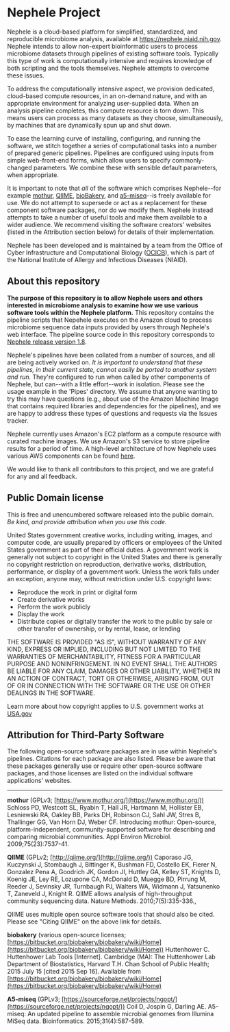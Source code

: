 # Nephele Project
Nephele is a cloud-based platform for simplified, standardized, and reproducible microbiome analysis, available at https://nephele.niaid.nih.gov. Nephele intends to allow non-expert bioinformatic users to process microbiome datasets through pipelines of existing software tools. Typically this type of work is computationally intensive and requires knowledge of both scripting and the tools themselves. Nephele attempts to overcome these issues.

To address the computationally intensive aspect, we provision dedicated, cloud-based compute resources, in an on-demand nature, and with an appropriate environment for analyzing user-supplied data. When an analysis pipeline completes, this compute resource is torn down. This means users can process as many datasets as they choose, simultaneously, by machines that are dynamically spun up and shut down.

To ease the learning curve of installing, configuring, and running the software, we stitch together a series of computational tasks into a number of prepared generic pipelines. Pipelines are configured using inputs from simple web-front-end forms, which allow users to specify commonly-changed parameters. We combine these with sensible default parameters, when appropriate.

It is important to note that *all* of the software which comprises Nephele--for example [mothur](http://www.mothur.org/), [QIIME](http://qiime.org/), [bioBakery](https://bitbucket.org/biobakery/biobakery/wiki/Home), and [a5-miseq](https://sourceforge.net/projects/ngopt/)--is freely available for use. We do not attempt to supersede or act as a replacement for these component software packages, nor do we modify them. Nephele instead attempts to take a number of useful tools and make them available to a wider audience. We recommend visiting the software creators' websites (listed in the Attribution section below) for details of their implementation.

Nephele has been developed and is maintained by a team from the Office of Cyber Infrastructure and Computational Biology ([OCICB](https://www.niaid.nih.gov/about/cyber-infrastructure-computational-biology-contacts)), which is part of the National Institute of Allergy and Infectious Diseases (NIAID).

## About this repository
**The purpose of this repository is to allow Nephele users and others interested in microbiome analysis to examine how we use various software tools within the Nephele platform.** This repository contains the pipeline scripts that Nepehele executes on the Amazon cloud to process microbiome sequence data inputs provided by users through Nephele's web interface. The pipeline source code in this repository corresponds to [Nephele release version 1.8](https://nephele.niaid.nih.gov/#ReleaseNotes).

Nephele's pipelines have been collated from a number of sources, and all are being actively worked on. _It is important to understand that these pipelines, in their current state, cannot easily be ported to another system and run._ They're configured to run when called by other components of Nephele, but can--with a little effort--work in isolation. Please see the usage example in the 'Pipes' directory. We assume that anyone wanting to try this may have questions (e.g., about use of the Amazon Machine Image that contains required libraries and dependencies for the pipelines), and we are happy to address these types of questions and requests via the Issues tracker.

Nephele currently uses Amazon's EC2 platform as a compute resource with curated machine images. We use Amazon's S3 service to store pipeline results for a period of time. A high-level architecture of how Nephele uses various AWS components can be found [here](https://nephele.niaid.nih.gov/#HowTo).

We would like to thank all contributors to this project, and we are grateful for any and all feedback.

## Public Domain license

This is free and unencumbered software released into the public domain.
</br>*Be kind, and provide attribution when you use this code.*

United States government creative works, including writing, images, and computer code, are usually prepared by officers or employees of the United States government as part of their official duties. A government work is generally not subject to copyright in the United States and there is generally no copyright restriction on reproduction, derivative works, distribution, performance, or display of a government work. Unless the work falls under an exception, anyone may, without restriction under U.S. copyright laws:

* Reproduce the work in print or digital form
* Create derivative works
* Perform the work publicly
* Display the work
* Distribute copies or digitally transfer the work to the public by sale or other transfer of ownership, or by rental, lease, or lending

THE SOFTWARE IS PROVIDED "AS IS", WITHOUT WARRANTY OF ANY KIND,
EXPRESS OR IMPLIED, INCLUDING BUT NOT LIMITED TO THE WARRANTIES OF
MERCHANTABILITY, FITNESS FOR A PARTICULAR PURPOSE AND NONINFRINGEMENT.
IN NO EVENT SHALL THE AUTHORS BE LIABLE FOR ANY CLAIM, DAMAGES OR
OTHER LIABILITY, WHETHER IN AN ACTION OF CONTRACT, TORT OR OTHERWISE,
ARISING FROM, OUT OF OR IN CONNECTION WITH THE SOFTWARE OR THE USE OR
OTHER DEALINGS IN THE SOFTWARE.

Learn more about how copyright applies to U.S. government works at [USA.gov](https://www.usa.gov/government-works)

## Attribution for Third-Party Software

The following open-source software packages are in use within Nephele's pipelines. Citations for each package are also listed. Please be aware that these packages generally use or require other open-source software packages, and those licenses are listed on the individual software applications' websites.

* * *

**mothur** (GPLv3; [https://www.mothur.org/](https://www.mothur.org/))
Schloss PD, Westcott SL, Ryabin T, Hall JR, Hartmann M, Hollister EB, Lesniewski RA, Oakley BB, Parks DH, Robinson CJ, Sahl JW, Stres B, Thallinger GG, Van Horn DJ, Weber CF. Introducing mothur: Open-source, platform-independent, community-supported software for describing and comparing microbial communities. Appl Environ Microbiol. 2009;75(23):7537-41.

**QIIME** (GPLv2; [http://qiime.org/](http://qiime.org/))
Caporaso JG, Kuczynski J, Stombaugh J, Bittinger K, Bushman FD, Costello EK, Fierer N, Gonzalez Pena A, Goodrich JK, Gordon JI, Huttley GA, Kelley ST, Knights D, Koenig JE, Ley RE, Lozupone CA, McDonald D, Muegge BD, Pirrung M, Reeder J, Sevinsky JR, Turnbaugh PJ, Walters WA, Widmann J, Yatsunenko T, Zaneveld J, Knight R. QIIME allows analysis of high-throughput community sequencing data. Nature Methods. 2010;7(5):335-336.,  

QIIME uses multiple open source software tools that should also be cited. Please see "Citing QIIME" on the above link for details.

**biobakery** (various open-source licenses; [https://bitbucket.org/biobakery/biobakery/wiki/Home](https://bitbucket.org/biobakery/biobakery/wiki/Home))
Huttenhower C. Huttenhower Lab Tools [Internet]. Cambridge (MA): The Huttenhower Lab Department of Biostatistics, Harvard T.H. Chan School of Public Health; 2015 July 15 [cited 2015 Sep 16]. Available from [https://bitbucket.org/biobakery/biobakery/wiki/Home](https://bitbucket.org/biobakery/biobakery/wiki/Home)

**A5-miseq** (GPLv3; [https://sourceforge.net/projects/ngopt/](https://sourceforge.net/projects/ngopt/))
Coil D, Jospin G, Darling AE. A5-miseq: An updated pipeline to assemble microbial genomes from Illumina MiSeq data. Bioinformatics. 2015;31(4):587-589.
